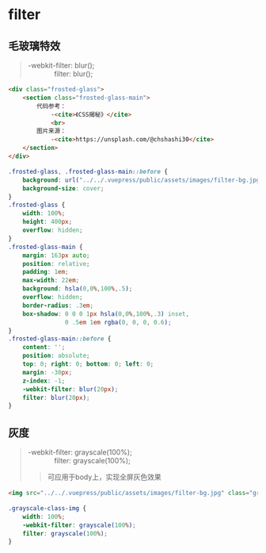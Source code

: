 # filter

## 毛玻璃特效
> -webkit-filter: blur();<br>
> &emsp;&emsp;&emsp;&ensp;&nbsp;filter: blur();

<template>
    <div class="frosted-glass">
        <section class="frosted-glass-main">
            代码参考：
                -<cite>《CSS揭秘》</cite>
                <br>
            图片来源：
                -<cite>https://unsplash.com/@chshashi30</cite>
        </section>
    </div>
</template>
<style>
    .frosted-glass, .frosted-glass-main::before {
        background: url("/assets/images/filter-bg.jpg") no-repeat center center;
        background-size: cover;
    }
    .frosted-glass {
        width: 100%;
        height: 400px;
        overflow: hidden;
    }
    .frosted-glass-main {
        margin: 163px auto;
        position: relative;
        padding: 1em;
        max-width: 22em;
        background: hsla(0,0%,100%,.5);
        overflow: hidden;
        border-radius: .3em;
        box-shadow: 0 0 0 1px hsla(0,0%,100%,.3) inset,
                    0 .5em 1em rgba(0, 0, 0, 0.6);
    }
    .frosted-glass-main::before {
        content: '';
        position: absolute;
        top: 0; right: 0; bottom: 0; left: 0;
        margin: -30px;
        z-index: -1;
        -webkit-filter: blur(20px);
        filter: blur(20px);
    }
</style>

```html
<div class="frosted-glass">
    <section class="frosted-glass-main">
        代码参考：
            -<cite>《CSS揭秘》</cite>
            <br>
        图片来源：
            -<cite>https://unsplash.com/@chshashi30</cite>
    </section>
</div>
```
```css
.frosted-glass, .frosted-glass-main::before {
	background: url("../../.vuepress/public/assets/images/filter-bg.jpg") no-repeat center center;
    background-size: cover;
}
.frosted-glass {
    width: 100%;
    height: 400px;
    overflow: hidden;
}
.frosted-glass-main {
    margin: 163px auto;
    position: relative;
    padding: 1em;
    max-width: 22em;
    background: hsla(0,0%,100%,.5);
    overflow: hidden;
    border-radius: .3em;
    box-shadow: 0 0 0 1px hsla(0,0%,100%,.3) inset,
                0 .5em 1em rgba(0, 0, 0, 0.6);
}
.frosted-glass-main::before {
    content: '';
    position: absolute;
    top: 0; right: 0; bottom: 0; left: 0;
    margin: -30px;
    z-index: -1;
    -webkit-filter: blur(20px);
    filter: blur(20px);
}
```

## 灰度
> -webkit-filter: grayscale(100%);<br>
> &emsp;&emsp;&emsp;&ensp;&nbsp;filter: grayscale(100%);
>> 可应用于body上，实现全屏灰色效果

<template>
    <div>
        <img src="../../.vuepress/public/assets/images/filter-bg.jpg" alt="图片来源：https://unsplash.com/@chshashi30" class="grayscale-class-img">
    </div>
</template>
<style>
    .grayscale-class-img {
        width: 100%;
        -webkit-filter: grayscale(100%);
        filter: grayscale(100%);
    }
</style>

```html
<img src="../../.vuepress/public/assets/images/filter-bg.jpg" class="grayscale-class-img" />
```
```css
.grayscale-class-img {
    width: 100%;
    -webkit-filter: grayscale(100%);
    filter: grayscale(100%);
}
```